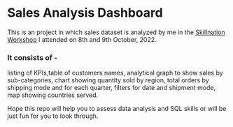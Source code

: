 # Sales Analysis Dashboard
 
This is an project in which sales dataset is analyzed by me in the [Skillnation Workshop](https://skillnation.in/powerbi/) I attended on 8th and 9th October, 2022.

### **It consists of** - 

  listing of KPIs,table of customers names, analytical graph to show sales by sub-categories, chart showing quantity sold by region, total orders by shipping mode and for each quarter, filters for date and shipment mode, map showing countries served.

Hope this repo will help you to assess data analysis and SQL skills or will be just fun for you to look through.
